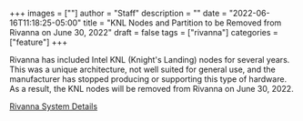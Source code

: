 +++
images = [""]
author = "Staff"
description = ""
date = "2022-06-16T11:18:25-05:00"
title = "KNL Nodes and Partition to be Removed from Rivanna on June 30, 2022"
draft = false
tags = ["rivanna"]
categories = ["feature"]
+++

Rivanna has included Intel KNL (Knight's Landing) nodes for several
years. This was a unique architecture, not well suited for general
use, and the manufacturer has stopped producing or supporting this type
of hardware. As a result, the KNL nodes will be removed from Rivanna
on June 30, 2022.

[Rivanna System Details](/userinfo/hpc/overview/#system-details)
